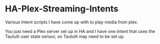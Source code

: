 # HA-Plex-Streaming-Intents
Various Intent scripts I have come up with to play media from plex. 

You just need a Plex server set up in HA and I have one intent that uses the Tautulli user state sensor, so Tautulli may need to be set up. 
